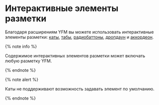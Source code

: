 # Интерактивные элементы разметки

Благодаря расширениям YFM вы можете использовать интерактивные элементы разметки: [каты](./cuts.md), [табы](./tabs.md), [радиобаттоны](./radio.md), [дропдаун](./dropdawn.md) и [аккордеон](./accordion.md).

{% note info %}

Содержимое интерактивных элементов разметки может включать любую разметку YFM.

{% endnote %}

{% note alert %}

Каты не поддерживают возможность задавать элемент по умолчанию.

{% endnote %}